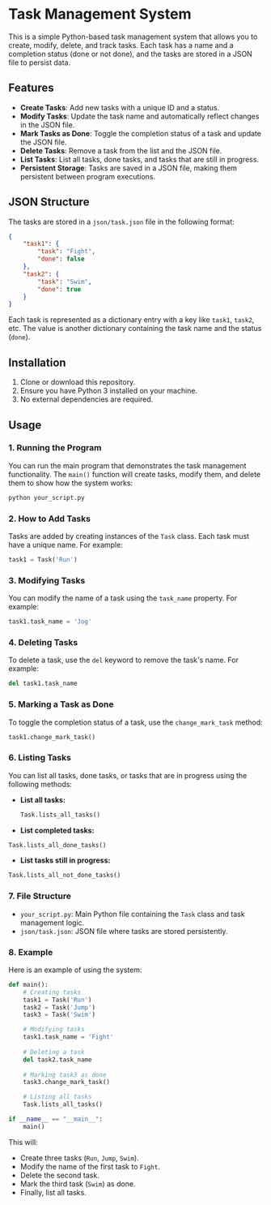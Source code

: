 # Task Management System

This is a simple Python-based task management system that allows you to create, modify, delete, and track tasks. Each task has a name and a completion status (done or not done), and the tasks are stored in a JSON file to persist data.

## Features

- **Create Tasks**: Add new tasks with a unique ID and a status.
- **Modify Tasks**: Update the task name and automatically reflect changes in the JSON file.
- **Mark Tasks as Done**: Toggle the completion status of a task and update the JSON file.
- **Delete Tasks**: Remove a task from the list and the JSON file.
- **List Tasks**: List all tasks, done tasks, and tasks that are still in progress.
- **Persistent Storage**: Tasks are saved in a JSON file, making them persistent between program executions.

## JSON Structure

The tasks are stored in a `json/task.json` file in the following format:

```json
{
    "task1": {
        "task": "Fight",
        "done": false
    },
    "task2": {
        "task": "Swim",
        "done": true
    }
}
```

Each task is represented as a dictionary entry with a key like `task1`, `task2`, etc. The value is another dictionary containing the task name and the status (`done`).

## Installation

1. Clone or download this repository.
2. Ensure you have Python 3 installed on your machine.
3. No external dependencies are required.

## Usage

### 1. Running the Program

You can run the main program that demonstrates the task management functionality. The `main()` function will create tasks, modify them, and delete them to show how the system works:

```bash
python your_script.py
```
### 2. How to Add Tasks

Tasks are added by creating instances of the `Task` class. Each task must have a unique name. For example:

```python
task1 = Task('Run')
```
### 3. Modifying Tasks

You can modify the name of a task using the `task_name` property. For example:

```python
task1.task_name = 'Jog'
```
### 4. Deleting Tasks

To delete a task, use the `del` keyword to remove the task's name. For example:

```python
del task1.task_name
```
### 5. Marking a Task as Done

To toggle the completion status of a task, use the `change_mark_task` method:

```python
task1.change_mark_task()
```
### 6. Listing Tasks

You can list all tasks, done tasks, or tasks that are in progress using the following methods:

- **List all tasks:**

  ```python
  Task.lists_all_tasks()
  ```
- **List completed tasks:**

```python
Task.lists_all_done_tasks()
```
- **List tasks still in progress:**

```python
Task.lists_all_not_done_tasks()
```
### 7. File Structure

- `your_script.py`: Main Python file containing the `Task` class and task management logic.
- `json/task.json`: JSON file where tasks are stored persistently.

### 8. Example

Here is an example of using the system:

```python
def main():
    # Creating tasks
    task1 = Task('Run')
    task2 = Task('Jump')
    task3 = Task('Swim')

    # Modifying tasks
    task1.task_name = 'Fight'
    
    # Deleting a task
    del task2.task_name
    
    # Marking task3 as done
    task3.change_mark_task()

    # Listing all tasks
    Task.lists_all_tasks()

if __name__ == "__main__":
    main()
```
This will:

- Create three tasks (`Run`, `Jump`, `Swim`).
- Modify the name of the first task to `Fight`.
- Delete the second task.
- Mark the third task (`Swim`) as done.
- Finally, list all tasks.


